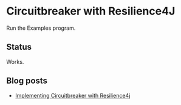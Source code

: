 # Circuitbreaker with Resilience4J

Run the Examples program.

## Status
Works.

## Blog posts

* [Implementing Circuitbreaker with Resilience4j](https://reflectoring.io/circuitbreaker-with-resilience4j)


